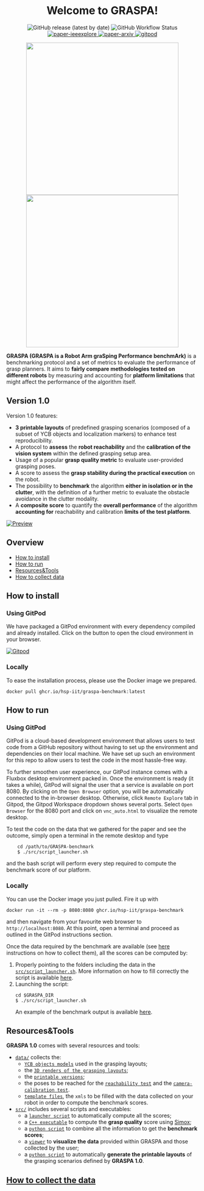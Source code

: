 


 <h1 align="center">Welcome to <b>GRASPA</b>!</h1>

<p align="center"> 
 
 <img alt="GitHub release (latest by date)" src="https://img.shields.io/github/v/release/hsp-iit/graspa-benchmark">
 <img alt="GitHub Workflow Status" src="https://img.shields.io/github/workflow/status/hsp-iit/GRASPA-benchmark/Build%20and%20publish%20docker%20image">
 <a href="https://ieeexplore.ieee.org/document/8957275" >
 <img alt="paper-ieeexplore" src="https://img.shields.io/badge/paper-IEEEXplore-lightgrey" >
 </a>
 <a href="https://arxiv.org/abs/2002.05017" >
 <img alt="paper-arxiv" src="https://img.shields.io/badge/paper-ArXiv-red" >
 </a>
 <a href="https://gitpod.io/#https://github.com/hsp-iit/GRASPA-benchmark" >
 <img alt="gitpod" src="https://img.shields.io/badge/env-gitpod-yellow" >
 </a>
 
</p>
 
<p align="center">
 <img src="https://github.com/hsp-iit/GRASPA-benchmark/blob/master/media/benchmark-setup2.jpg" height=400>
 <img src="https://github.com/hsp-iit/GRASPA-benchmark/blob/master/media/benchmark-setup-panda.png" height=400> 
</p>

**GRASPA (GRASPA is a Robot Arm graSping Performance benchmArk)** is
 a benchmarking protocol and a set of metrics to evaluate the performance of grasp planners. It aims to **fairly compare methodologies tested on different robots** by measuring and accounting for **platform limitations** that might affect the performance of the algorithm itself.

 ## Version 1.0
 Version 1.0 features:
 -  **3 printable layouts** of predefined grasping scenarios (composed of a subset of YCB objects and localization markers) to enhance test reproducibility.
 - A protocol to **assess** the **robot reachability** and the **calibration of the vision system** within the defined grasping setup area.
 - Usage of a popular **grasp quality metric** to evaluate user-provided grasping poses.
 - A score to assess the **grasp stability during the practical execution** on the robot.
 - The possibility to **benchmark** the algorithm **either in isolation or in the clutter**, with the definition of a further metric to  evaluate the obstacle avoidance in the clutter modality.
 - A **composite score** to quantify the **overall performance** of the algorithm **accounting for** reachability and calibration **limits of the test platform**.

 [![Preview](media/preview.jpg)](https://youtu.be/wUBHQQddJr0)

## Overview
- [How to install](https://github.com/hsp-iit/GRASPA-benchmark#how-to-install)
- [How to run](https://github.com/hsp-iit/GRASPA-benchmark#how-to-run)
- [Resources&Tools](https://github.com/hsp-iit/GRASPA-benchmark#resourcestools)
- [How to collect data](https://github.com/hsp-iit/GRASPA-benchmark#how-to-collect-the-data)
 ## How to install
  ### Using GitPod
  We have packaged a GitPod environment with every dependency compiled and already installed. Click on the button to open the cloud environment in your browser.

 [![Gitpod](https://gitpod.io/button/open-in-gitpod.svg)](https://gitpod.io/#https://github.com/hsp-iit/GRASPA-benchmark)

 ### Locally
 To ease the installation process, please use the Docker image we prepared.

 ```
 docker pull ghcr.io/hsp-iit/graspa-benchmark:latest
 ```

 ## How to run
 ### Using GitPod
 GitPod is a cloud-based development environment that allows users to test code from a GitHub repository without having to set up the environment and dependencies on their local machine. We have set up such an environment for this repo to allow users to test the code in the most hassle-free way.

 To further smoothen user experience, our GitPod instance comes with a Fluxbox desktop environment packed in. Once the environment is ready (it takes a while), GitPod will signal the user that a service is available on port 8080. By clicking on the `Open Browser` option, you will be automatically connected to the in-browser desktop. Otherwise, click `Remote Explore` tab in Gitpod, the Gitpod Workspace dropdown shows several ports. Select `Open Browser` for the 8080 port and click on `vnc_auto.html` to visualize the remote desktop.    

 To test the code on the data that we gathered for the paper and see the outcome, simply open a terminal in the remote desktop and type
 ```
     cd /path/to/GRASPA-benchmark
     $ ./src/script_launcher.sh
  ```

  and the bash script will perform every step required to compute the benchmark score of our platform.

 ### Locally
 You can use the Docker image you just pulled. Fire it up with
 ```
 docker run -it --rm -p 8080:8080 ghcr.io/hsp-iit/graspa-benchmark
 ```
 and then navigate from your favourite web browser to `http://localhost:8080`. At this point, open a terminal and proceed as outlined in the GitPod instructions section.

 Once the data required by the benchmark are available (see [here](https://github.com/hsp-iit/GRASPA-benchmark#how-to-collect-the-data) instructions on how to collect them), all the scores can be computed by:
 1. Properly pointing to the folders including the data in the [`src/script_launcher.sh`](https://github.com/hsp-iit/GRASPA-benchmark/blob/master/src/script_launcher.sh). More information on how to fill correctly the script is available [here](https://github.com/hsp-iit/GRASPA-benchmark/blob/master/src/README.md#graspa-score-computation).
 2. Launching the script:
     ```
     cd $GRASPA_DIR
     $ ./src/script_launcher.sh
     ```
    An example of the benchmark output is available [here](https://github.com/hsp-iit/GRASPA-benchmark/blob/master/src/README.md#output-example).

 ## Resources&Tools
**GRASPA 1.0** comes with several resources and tools:
-  [`data/`](https://github.com/hsp-iit/GRASPA-benchmark/tree/master/data) collects the:
   - [`YCB objects models`](https://github.com/hsp-iit/GRASPA-benchmark/tree/master/data/objects/YCB) used in the grasping layouts;
   - the [`3D renders of the grasping layouts`](https://github.com/hsp-iit/GRASPA-benchmark/tree/master/data/scenes/grasping/3D_scenes);
   - the [`printable versions`](https://github.com/hsp-iit/GRASPA-benchmark/tree/master/data/scenes/grasping/printable_layouts);
   - the poses to be reached for the [`reachability test`](https://github.com/hsp-iit/GRASPA-benchmark/tree/master/data/scenes/reachability) and the [`camera-calibration test`](https://github.com/hsp-iit/GRASPA-benchmark/tree/master/data/scenes/camera_calibration).
   - [`template files`](https://github.com/hsp-iit/GRASPA-benchmark/tree/master/data/template_files), the `xmls` to be filled with the data collected on your robot in order to compute the benchmark scores.
- [`src/`](https://github.com/hsp-iit/GRASPA-benchmark/tree/master/src) includes several scripts and executables:
   - a [`launcher script`](https://github.com/hsp-iit/GRASPA-benchmark/blob/master/src/script_launcher.sh) to automatically compute all the scores;
   - a [`C++ executable`](https://github.com/hsp-iit/GRASPA-benchmark/tree/master/src/compute-grasp-quality#grasp-quality-computation) to compute the **grasp quality** score using [Simox](https://gitlab.com/Simox/simox);
   - a [`python script`](https://github.com/hsp-iit/GRASPA-benchmark/blob/master/src/scores_evaluation.py) to combine all the information to get the **benchmark scores**;
   - a [`viewer`](https://github.com/hsp-iit/GRASPA-benchmark/tree/master/src/scene-viewer#scene-viewer) to **visualize the data** provided within GRASPA and those collected by the user;
   - a [`python script`](https://github.com/hsp-iit/GRASPA-benchmark/tree/master/src/layout-printer#layout-printer) to automatically **generate the printable layouts** of the grasping scenarios defined by **GRASPA 1.0**.

 ## [How to collect the data](/data_collection)
